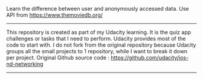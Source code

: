 Learn the difference between user and anonymously accessed data. Use API from https://www.themoviedb.org/

*****
This repository is created as part of my Udacity learning. It is the quiz app challenges or tasks that I need to perform. Udacity provides most of the code to start with. I do not fork from the original repository because Udacity groups all the small projects to 1 repository, while I want to break it down per project. Original Github source code : https://github.com/udacity/ios-nd-networking
*****
